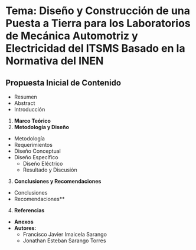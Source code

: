 # Tema: Diseño y Construcción de una Puesta a Tierra para los Laboratorios de Mecánica Automotriz y Electricidad del ITSMS Basado en la Normativa del INEN
## Propuesta Inicial de Contenido
- Resumen
- Abstract
- Introducción
1. **Marco Teórico**
2. **Metodología y Diseño**
  - Metodología
  - Requerimientos
  - Diseño Conceptual
  - Diseño Específico
    - Diseño Eléctrico
    - Resultado y Discusión
3. **Conclusiones y Recomendaciones**
 - Conclusiones
 - Recomendaciones**
4. **Referencias**
<!-- Hager, (2020). *Regímenes de Neutro en Baja Tensión*.
- NEC, (2018). *Instalaciones Eléctricas Residenciales*.
- *Norma ANSI/NFPA 70-250*
- *Norma ANSI/TIA-607*
- Oropeza, J. (2005) Libro de Oro de Puesta a Tierra Universal. Grounding and Bounding. Schneider Electrical México. 
- Ministerio Urbano de Desarrollo y Vivienda. (2018). Norma Ecuatoriana de la Construcción NEC. Instalaciones Eléctricas. Código NEC-SB-IE. Edición. Ministerio de Desarrollo Urbano y Vivienda (MIDUVI). 
- Instituto Ecuatoriano De Normalización INEN (2001). Código De Práctica Ecuatoriano CPE INEN 19:2001. 
- Comité Ejecutivo de la Norma Ecuatoriana de la Construcción (2013). *Norma Ecuatoriana de Construcción NEC, Instalaciones Electromecánicas*. Cap. 15. Edición  Ministerio de Desarrollo Urbano y Vivienda (MIDUVI). -->
- **Anexos**
- **Autores:**
  - Francisco Javier Imaicela Sarango 
  - Jonathan Esteban Sarango Torres
